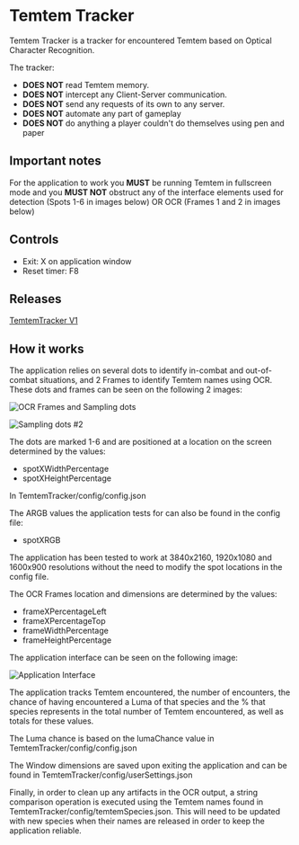 # Temtem Tracker

Temtem Tracker is a tracker for encountered Temtem based on Optical Character Recognition. 

The tracker: 
* **DOES NOT** read Temtem memory. 
* **DOES NOT** intercept any Client-Server communication. 
* **DOES NOT** send any requests of its own to any server.
* **DOES NOT** automate any part of gameplay
* **DOES NOT** do anything a player couldn't do themselves using pen and paper

## Important notes

For the application to work you **MUST** be running Temtem in fullscreen mode and you **MUST NOT** obstruct any of the interface elements used for detection (Spots 1-6 in images below) OR OCR (Frames 1 and 2 in images below)

## Controls

* Exit: X on application window
* Reset timer: F8 

## Releases

[TemtemTracker V1](https://github.com/mculig/TemtemTracker/releases/download/v1.0/TemtemTracker_v1.rar)

## How it works

The application relies on several dots to identify in-combat and out-of-combat situations, and 2 Frames to identify Temtem names using OCR. These dots and frames can be seen on the following 2 images:

![OCR Frames and Sampling dots](https://github.com/mculig/TemtemTracker/blob/master/Images/OCR%20Frames%20and%20Sampling%20Dots.png)

![Sampling dots #2](https://github.com/mculig/TemtemTracker/blob/master/Images/Sampling%20Dots.png)

The dots are marked 1-6 and are positioned at a location on the screen determined by the values:

* spotXWidthPercentage
* spotXHeightPercentage

In TemtemTracker/config/config.json

The ARGB values the application tests for can also be found in the config file:

* spotXRGB

The application has been tested to work at 3840x2160, 1920x1080 and 1600x900 resolutions without the need to modify the spot locations in the config file.

The OCR Frames location and dimensions are determined by the values:

* frameXPercentageLeft
* frameXPercentageTop
* frameWidthPercentage
* frameHeightPercentage

The application interface can be seen on the following image: 

![Application Interface](https://github.com/mculig/TemtemTracker/blob/master/Images/window.png)

The application tracks Temtem encountered, the number of encounters, the chance of having encountered a Luma of that species and the % that species represents in the total number of Temtem encountered, as well as totals for these values.

The Luma chance is based on the lumaChance value in TemtemTracker/config/config.json

The Window dimensions are saved upon exiting the application and can be found in TemtemTracker/config/userSettings.json

Finally, in order to clean up any artifacts in the OCR output, a string comparison operation is executed using the Temtem names found in TemtemTracker/config/temtemSpecies.json. This will need to be updated with new species when their names are released in order to keep the application reliable.


